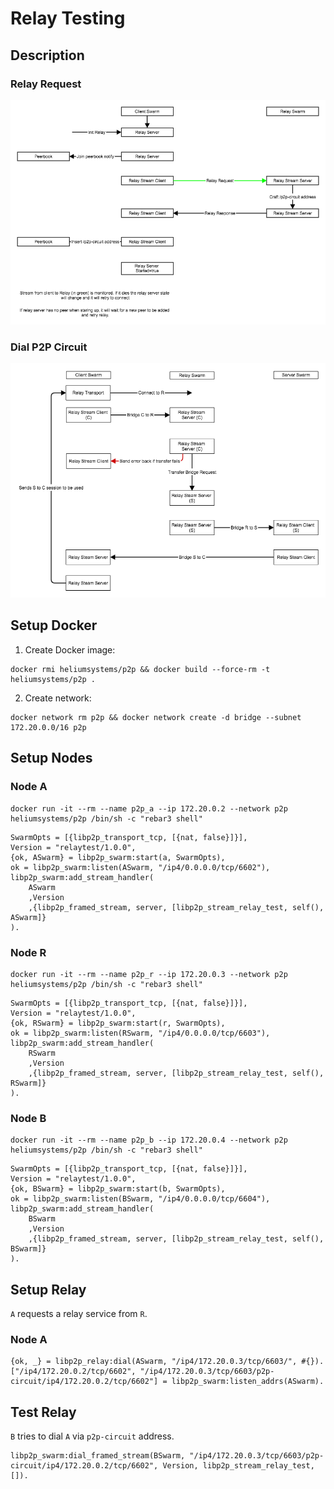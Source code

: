 # Relay Testing

## Description

### Relay Request

![relay request](relay.png)

### Dial P2P Circuit

![Dial P2P Circuit](dial_p2p_circuit.png)

## Setup Docker

1. Create Docker image:
```
docker rmi heliumsystems/p2p && docker build --force-rm -t heliumsystems/p2p .
```
2. Create network:
```
docker network rm p2p && docker network create -d bridge --subnet 172.20.0.0/16 p2p
```

## Setup Nodes

### Node A

```
docker run -it --rm --name p2p_a --ip 172.20.0.2 --network p2p heliumsystems/p2p /bin/sh -c "rebar3 shell"
```
```
SwarmOpts = [{libp2p_transport_tcp, [{nat, false}]}],
Version = "relaytest/1.0.0",
{ok, ASwarm} = libp2p_swarm:start(a, SwarmOpts),
ok = libp2p_swarm:listen(ASwarm, "/ip4/0.0.0.0/tcp/6602"),
libp2p_swarm:add_stream_handler(
    ASwarm
    ,Version
    ,{libp2p_framed_stream, server, [libp2p_stream_relay_test, self(), ASwarm]}
).
```

### Node R

```
docker run -it --rm --name p2p_r --ip 172.20.0.3 --network p2p heliumsystems/p2p /bin/sh -c "rebar3 shell"
```
```
SwarmOpts = [{libp2p_transport_tcp, [{nat, false}]}],
Version = "relaytest/1.0.0",
{ok, RSwarm} = libp2p_swarm:start(r, SwarmOpts),
ok = libp2p_swarm:listen(RSwarm, "/ip4/0.0.0.0/tcp/6603"),
libp2p_swarm:add_stream_handler(
    RSwarm
    ,Version
    ,{libp2p_framed_stream, server, [libp2p_stream_relay_test, self(), RSwarm]}
).
```

### Node B

```
docker run -it --rm --name p2p_b --ip 172.20.0.4 --network p2p heliumsystems/p2p /bin/sh -c "rebar3 shell"
```
```
SwarmOpts = [{libp2p_transport_tcp, [{nat, false}]}],
Version = "relaytest/1.0.0",
{ok, BSwarm} = libp2p_swarm:start(b, SwarmOpts),
ok = libp2p_swarm:listen(BSwarm, "/ip4/0.0.0.0/tcp/6604"),
libp2p_swarm:add_stream_handler(
    BSwarm
    ,Version
    ,{libp2p_framed_stream, server, [libp2p_stream_relay_test, self(), BSwarm]}
).
```

## Setup Relay


`A` requests a relay service from `R`.

### Node A

```
{ok, _} = libp2p_relay:dial(ASwarm, "/ip4/172.20.0.3/tcp/6603/", #{}).
["/ip4/172.20.0.2/tcp/6602", "/ip4/172.20.0.3/tcp/6603/p2p-circuit/ip4/172.20.0.2/tcp/6602"] = libp2p_swarm:listen_addrs(ASwarm).

```


## Test Relay

`B` tries to dial `A` via `p2p-circuit` address.

```
libp2p_swarm:dial_framed_stream(BSwarm, "/ip4/172.20.0.3/tcp/6603/p2p-circuit/ip4/172.20.0.2/tcp/6602", Version, libp2p_stream_relay_test, []).
```
